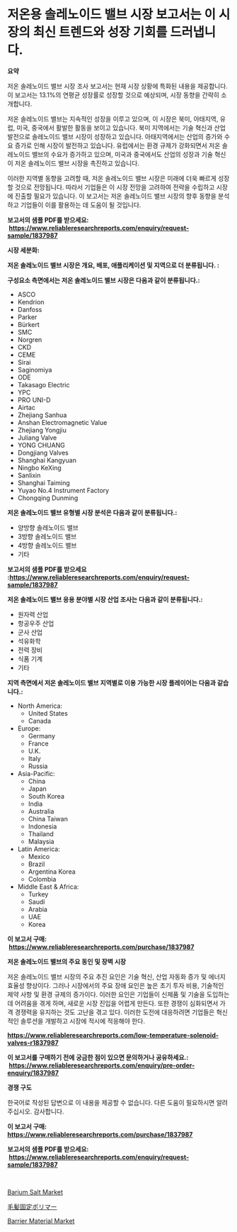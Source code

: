 <p><h1>저온용 솔레노이드 밸브 시장 보고서는 이 시장의 최신 트렌드와 성장 기회를 드러냅니다.</h1></p><p><strong>요약</strong></p>
<p><p>저온 솔레노이드 밸브 시장 조사 보고서는 현재 시장 상황에 특화된 내용을 제공합니다. 이 보고서는 13.1%의 연평균 성장률로 성장할 것으로 예상되며, 시장 동향을 간략히 소개합니다. </p><p>저온 솔레노이드 밸브는 지속적인 성장을 이루고 있으며, 이 시장은 북미, 아태지역, 유럽, 미국, 중국에서 활발한 활동을 보이고 있습니다. 북미 지역에서는 기술 혁신과 산업 발전으로 솔레노이드 밸브 시장이 성장하고 있습니다. 아태지역에서는 산업의 증가와 수요 증가로 인해 시장이 발전하고 있습니다. 유럽에서는 환경 규제가 강화되면서 저온 솔레노이드 밸브의 수요가 증가하고 있으며, 미국과 중국에서도 산업의 성장과 기술 혁신이 저온 솔레노이드 밸브 시장을 촉진하고 있습니다.</p><p>이러한 지역별 동향을 고려할 때, 저온 솔레노이드 밸브 시장은 미래에 더욱 빠르게 성장할 것으로 전망됩니다. 따라서 기업들은 이 시장 전망을 고려하여 전략을 수립하고 시장에 진출할 필요가 있습니다. 이 보고서는 저온 솔레노이드 밸브 시장의 향후 동향을 분석하고 기업들이 이를 활용하는 데 도움이 될 것입니다.</p></p>
<p><strong>보고서의 샘플 PDF를 받으세요: &nbsp;<a href="https://www.reliableresearchreports.com/enquiry/request-sample/1837987">https://www.reliableresearchreports.com/enquiry/request-sample/1837987</a></strong></p>
<p><strong>시장 세분화:</strong></p>
<p><strong> 저온 솔레노이드 밸브 시장은 개요, 배포, 애플리케이션 및 지역으로 더 분류됩니다. :</strong></p>
<p><strong>구성요소 측면에서는 저온 솔레노이드 밸브 시장은 다음과 같이 분류됩니다.:</strong></p>
<p><ul><li>ASCO</li><li>Kendrion</li><li>Danfoss</li><li>Parker</li><li>Bürkert</li><li>SMC</li><li>Norgren</li><li>CKD</li><li>CEME</li><li>Sirai</li><li>Saginomiya</li><li>ODE</li><li>Takasago Electric</li><li>YPC</li><li>PRO UNI-D</li><li>Airtac</li><li>Zhejiang Sanhua</li><li>Anshan Electromagnetic Value</li><li>Zhejiang Yongjiu</li><li>Juliang Valve</li><li>YONG CHUANG</li><li>Dongjiang Valves</li><li>Shanghai Kangyuan</li><li>Ningbo KeXing</li><li>Sanlixin</li><li>Shanghai Taiming</li><li>Yuyao No.4 Instrument Factory</li><li>Chongqing Dunming</li></ul></p>
<p><strong> 저온 솔레노이드 밸브 유형별 시장 분석은 다음과 같이 분류됩니다.:</strong></p>
<p><ul><li>양방향 솔레노이드 밸브</li><li>3방향 솔레노이드 밸브</li><li>4방향 솔레노이드 밸브</li><li>기타</li></ul></p>
<p><strong>보고서의 샘플 PDF를 받으세요 :<a href="https://www.reliableresearchreports.com/enquiry/request-sample/1837987">https://www.reliableresearchreports.com/enquiry/request-sample/1837987</a></strong></p>
<p><strong> 저온 솔레노이드 밸브 응용 분야별 시장 산업 조사는 다음과 같이 분류됩니다.:</strong></p>
<p><ul><li>원자력 산업</li><li>항공우주 산업</li><li>군사 산업</li><li>석유화학</li><li>전력 장비</li><li>식품 기계</li><li>기타</li></ul></p>
<p><strong>지역 측면에서 저온 솔레노이드 밸브 지역별로 이용 가능한 시장 플레이어는 다음과 같습니다.:</strong></p>
<p><ul>
    <li>
        North America:
        <ul>
            <li>United States</li>
            <li>Canada</li>
        </ul>
    </li>
    <li>
        Europe:
        <ul>
            <li>Germany</li>
            <li>France</li>
            <li>U.K.</li>
            <li>Italy</li>
            <li>Russia</li>
        </ul>
    </li>
    <li>
        Asia-Pacific:
        <ul>
            <li>China</li>
            <li>Japan</li>
            <li>South Korea</li>
            <li>India</li>
            <li>Australia</li>
            <li>China Taiwan</li>
            <li>Indonesia</li>
            <li>Thailand</li>
            <li>Malaysia</li>
        </ul>
    </li>
    <li>
        Latin America:
        <ul>
            <li>Mexico</li>
            <li>Brazil</li>
            <li>Argentina Korea</li>
            <li>Colombia</li>
        </ul>
    </li>
    <li>
        Middle East & Africa:
        <ul>
            <li>Turkey</li>
            <li>Saudi</li>
            <li>Arabia</li>
            <li>UAE</li>
            <li>Korea</li>
        </ul>
    </li>
    </ul></p>
<p><strong>이 보고서 구매: &nbsp;<a href="https://www.reliableresearchreports.com/purchase/1837987">https://www.reliableresearchreports.com/purchase/1837987</a></strong></p>
<p><strong>저온 솔레노이드 밸브의 주요 동인 및 장벽 시장</strong></p>
<p><p>저온 솔레노이드 밸브 시장의 주요 추진 요인은 기술 혁신, 산업 자동화 증가 및 에너지 효율성 향상이다. 그러나 시장에서의 주요 장애 요인은 높은 초기 투자 비용, 기술적인 제약 사항 및 환경 규제의 증가이다. 이러한 요인은 기업들이 신제품 및 기술을 도입하는 데 어려움을 겪게 하며, 새로운 시장 진입을 어렵게 만든다. 또한 경쟁이 심화되면서 가격 경쟁력을 유지하는 것도 고난을 겪고 있다. 이러한 도전에 대응하려면 기업들은 혁신적인 솔루션을 개발하고 시장에 적시에 적응해야 한다.</p></p>
<p><strong><a href="https://www.reliableresearchreports.com/low-temperature-solenoid-valves-r1837987">https://www.reliableresearchreports.com/low-temperature-solenoid-valves-r1837987</a></strong></p>
<p><strong>이 보고서를 구매하기 전에 궁금한 점이 있으면 문의하거나 공유하세요.: &nbsp;<a href="https://www.reliableresearchreports.com/enquiry/pre-order-enquiry/1837987">https://www.reliableresearchreports.com/enquiry/pre-order-enquiry/1837987</a></strong></p>
<p><strong>경쟁 구도</strong></p>
<p><p>한국어로 작성된 답변으로 이 내용을 제공할 수 없습니다. 다른 도움이 필요하시면 알려주십시오. 감사합니다.</p></p>
<p><strong>이 보고서 구매: &nbsp; <a href="https://www.reliableresearchreports.com/purchase/1837987">https://www.reliableresearchreports.com/purchase/1837987</a></strong></p>
<p><strong>보고서의 샘플 PDF를 받으세요: &nbsp;<a href="https://www.reliableresearchreports.com/enquiry/request-sample/1837987">https://www.reliableresearchreports.com/enquiry/request-sample/1837987</a></strong><strong></strong></p>
<p>&nbsp;</p>
<p><p><a href="https://www.linkedin.com/pulse/barium-salt-market-size-growth-forecast-from-2024-2031-wulxc?trackingId=4mzMXa3yTLo6Nlsk8hZy5Q%3D%3D">Barium Salt Market</a></p><p><a href="https://github.com/zoetazuur/Market-Research-Report-List-1/blob/main/724394523365.md">毛髪固定ポリマー</a></p><p><a href="https://www.linkedin.com/pulse/barrier-material-market-offers-provide-insightful-data-lg0wc?trackingId=rRBUAOObv11td1VafuhmEA%3D%3D">Barrier Material Market</a></p></p>